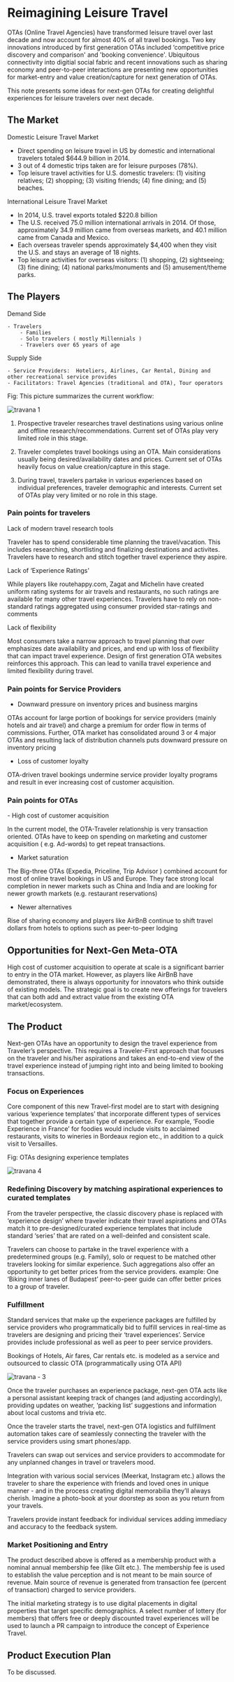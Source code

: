 <h1> Reimagining Leisure Travel </h1>

OTAs (Online Travel Agencies) have transformed leisure travel over last decade and now account for almost 40% of all travel bookings. Two key innovations introduced by first generation OTAs included ‘competitive price discovery and comparison' and 'booking convenience'. Ubiquitous connectivity into digitial social fabric and recent innovations such as sharing economy and  peer-to-peer interactions are  presenting new opportunities for market-entry and value creation/capture  for next generation of OTAs.

This note presents some ideas for next-gen OTAs for creating delightful experiences for leisure travelers over next decade.

<h2> The Market </h2>

Domestic Leisure Travel Market

- Direct spending on leisure travel in US by domestic and international travelers totaled $644.9 billion in 2014.
- 3 out of 4 domestic trips taken are for leisure purposes (78%).
- Top leisure travel activities for U.S. domestic travelers: (1) visiting relatives; (2) shopping; (3) visiting friends; (4) fine dining; and (5) beaches.

International Leisure Travel Market

- In 2014, U.S. travel exports totaled $220.8 billion
- The U.S. received 75.0 million international arrivals in 2014. Of those, approximately 34.9 million came from overseas markets, and 40.1 million came from Canada and Mexico.
- Each overseas traveler spends approximately $4,400 when they visit the U.S. and stays an average of 18 nights.
- Top leisure activities for overseas visitors: (1) shopping, (2) sightseeing; (3) fine dining; (4) national parks/monuments and (5) amusement/theme parks.

<h2> The Players </h2>
Demand Side

    - Travelers
        - Families
        - Solo travelers ( mostly Millennials )
        - Travelers over 65 years of age

Supply Side

    - Service Providers:  Hoteliers, Airlines, Car Rental, Dining and other recreational service provides
    - Facilitators: Travel Agencies (traditional and OTA), Tour operators
    

Fig: This picture summarizes the current workflow:

![travana 1](https://cloud.githubusercontent.com/assets/9044334/13304317/c07efef6-db08-11e5-84c3-025f17cc751c.png)



1. Prospective traveler researches travel destinations using various online and offline research/recommendations. Current set of OTAs play very limited role in this stage.

2. Traveler completes travel bookings using an OTA. Main considerations usually being desired/availability dates and prices. Current set of OTAs heavily focus on value creation/capture in this stage.

3. During travel, travelers partake in various experiences based on individual preferences, traveler demographic and interests. Current set of OTAs play very limited or no role in this stage.

<h3> Pain points for travelers </h3>

Lack of modern travel research tools

Traveler has to spend considerable time planning the travel/vacation. This includes researching, shortlisting and finalizing destinations and activites. Travelers have to research and stitch together travel experience they aspire.

Lack of ‘Experience Ratings'

While players like routehappy.com, Zagat and Michelin have created uniform rating systems for air travels and restaurants, no such ratings are available for many other travel experiences. Travelers have to rely on non-standard ratings aggregated using consumer provided star-ratings and comments

Lack of flexibility

Most consumers take a narrow approach to travel planning that over emphasizes date availability and prices, and end up with loss of flexibility that can impact travel experience. Design of first generation OTA websites reinforces this approach. This can lead to vanilla travel experience and limited flexibility during travel.

<h3> Pain points for Service Providers </h3>

- Downward pressure on inventory prices and business margins

OTAs account for large portion of bookings for service providers (mainly hotels and air travel) and charge a premium for order flow in terms of commissions. Further, OTA market has consolidated around 3 or 4 major OTAs and resulting lack of distribution channels puts downward pressure on inventory pricing

- Loss of customer loyalty

OTA-driven travel bookings undermine service provider loyalty programs and result in ever increasing cost of customer acquisition.

<h3> Pain points for OTAs </h3>
- High cost of customer acquisition

In the current model, the OTA-Traveler relationship is very transaction oriented. OTAs have to keep on spending on marketing and customer acquisition ( e.g. Ad-words) to get repeat transactions.

- Market saturation

The Big-three OTAs (Expedia, Priceline, Trip Advisor ) combined account for most of online travel bookings in US and Europe. They face strong local completion in newer markets such as China and India and are looking for newer growth markets (e.g. restaurant reservations)

- Newer alternatives

Rise of sharing economy and players like AirBnB continue to shift travel dollars from hotels to options such as peer-to-peer lodging

<h2> Opportunities for Next-Gen Meta-OTA </h2>

High cost of customer acquisition to operate at scale is a significant barrier to entry in the OTA market. However, as players like AirBnB have demonstrated, there is always opportunity for innovators who think outside of existing models. The strategic goal is to create new offerings for travelers that can both add and extract value from the existing OTA market/ecosystem.

<h2> The Product </h2>
Next-gen OTAs have an opportunity to design the travel experience from Traveler’s perspective. This requires a Traveler-First approach that focuses on the traveler and his/her aspirations and takes an end-to-end view of the travel experience instead of jumping right into and being limited to booking transactions.

<h3> Focus on Experiences </h3>

Core component of this new Travel-first model are to start with designing various ‘experience templates’ that incorporate different types of services that together provide a certain type of experience.  For example, ‘Foodie Experience in France’ for foodies would include visits to acclaimed restaurants, visits to wineries in Bordeaux region etc., in addition to a quick visit to Versailles.

Fig: OTAs designing experience templates


![travana 4](https://cloud.githubusercontent.com/assets/9044334/13304272/8d9c3eae-db08-11e5-84ac-362b564ca62d.png)




<h3> Redefining Discovery by matching aspirational experiences to curated templates </h3>


From the traveler perspective, the classic discovery phase is replaced with ‘experience design’ where traveler indicate their travel aspirations and OTAs match it to pre-designed/curated experience templates that include standard ‘series’ that are rated on a well-deinfed and consistent scale.

Travelers can choose to partake in the travel experience with a predetermined groups (e.g. Family), solo or request to be matched other travelers looking for similar experience. Such aggregations also offer an opportunity to get better prices from the service providers. example: One ‘Biking inner lanes of Budapest’ peer-to-peer guide can offer better prices to a group of traveler.

<h3> Fulfillment </h3>

Standard services that make up the experience packages are fulfilled by service providers who programmatically bid to fulfill services in real-time as travelers are designing and pricing their ‘travel experiences’. Service provides include professional as well as peer to peer service providers.

Bookings of Hotels, Air fares, Car rentals etc. is modeled as a service and  outsourced to classic OTA  (programmatically using OTA API)



![travana - 3](https://cloud.githubusercontent.com/assets/9044334/13304285/a0707f86-db08-11e5-867c-a44ebf046b19.png)

Once the traveler purchases an experience package, next-gen OTA acts like a personal assistant keeping track of changes (and adjusting accordingly), providing updates on weather,  ‘packing list’ suggestions and information about local customs and trivia etc.

Once the traveler starts the travel, next-gen OTA logistics and fulfillment automation takes care of seamlessly connecting the traveler with the service providers using smart phones/app.

Travelers can swap out services and service providers to accommodate for any unplanned changes in travel or travelers mood.

Integration with various social services (Meerkat, Instagram etc.) allows the traveler to share the experience with friends and loved ones in unique manner - and in the process creating digital memorabilia they’ll always cherish. Imagine a photo-book at your doorstep as soon as you return from your travels.

Travelers provide instant feedback for individual services adding immediacy and accuracy to the feedback system.

<h3> Market Positioning and Entry </h3>

The product described above is offered as a membership product with a nominal annual membership fee  (like Gilt etc.). The membership fee is used to establish the value perception and is not meant to be main source of revenue. Main source of revenue is generated from transaction fee (percent of transaction) charged to service providers.

The initial marketing strategy is to use digital placements in digital properties that target specific demographics. A select number of lottery (for members) that offers free or deeply discounted travel experiences will be used to launch a PR campaign to introduce the concept of Experience Travel.

<h2> Product Execution Plan </h2>

To be discussed.
